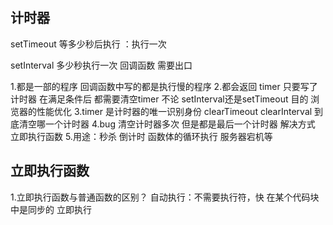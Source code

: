 ## 计时器
setTimeout   等多少秒后执行 ：执行一次

setInterval  多少秒执行一次  回调函数  需要出口

1.都是一部的程序 回调函数中写的都是执行慢的程序
2.都会返回  timer 只要写了计时器 在满足条件后 都需要清空timer 不论 setInterval还是setTimeout  目的 浏览器的性能优化
3.timer  是计时器的唯一识别身份  clearTimeout clearInterval 到底清空哪一个计时器
4.bug  清空计时器多次  但是都是最后一个计时器 解决方式 立即执行函数
5.用途：秒杀 倒计时 函数体的循环执行  服务器宕机等

## 立即执行函数
1.立即执行函数与普通函数的区别？
    自动执行：不需要执行符，快  在某个代码块中是同步的
    立即执行
